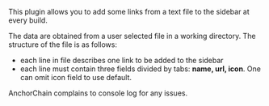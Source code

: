 This plugin allows you to add some links from a text file to the sidebar
at every build.

  
The data are obtained from a user selected file in a working directory.
The structure of the file is as follows:

-   each line in file describes one link to be added to the sidebar
-   each line must contain three fields divided by tabs: **name, url,
    icon**. One can omit icon field to use default.

AnchorChain complains to console log for any issues.
